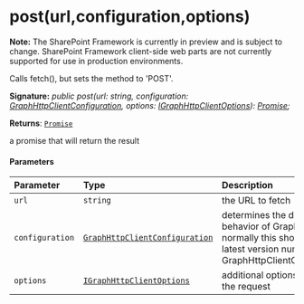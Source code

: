 # post(url,configuration,options)
**Note:** The SharePoint Framework is currently in preview and is subject to change. SharePoint Framework client-side web parts are not currently supported for use in production environments.



Calls fetch(), but sets the method to 'POST'.

**Signature:** _public post(url: string, configuration: [GraphHttpClientConfiguration](../../sp-http/class/graphhttpclientconfiguration.md),
    options: [IGraphHttpClientOptions](../../sp-http/interface/igraphhttpclientoptions.md)): [Promise](../../web-apis/class/promise.md)<GraphHttpClientResponse>;_

**Returns**: [`Promise`](../../web-apis/class/promise.md)<GraphHttpClientResponse>



a promise that will return the result

#### Parameters


| Parameter	   | Type    | Description |
|:-------------|:---------------|:------------|
| `url`    | `string` | the URL to fetch |
| `configuration`    | [`GraphHttpClientConfiguration`](../../sp-http/class/graphhttpclientconfiguration.md) | determines the default behavior of GraphHttpClient; normally this should be the latest version number from GraphHttpClientConfigurations |
| `options`    | [`IGraphHttpClientOptions`](../../sp-http/interface/igraphhttpclientoptions.md) | additional options that affect the request |


